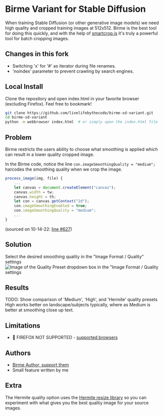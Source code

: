 # Birme Variant for Stable Diffusion
When training Stable Diffusion (or other generative image models) we need high quality and cropped training images at 512x512.  Birme is the best tool for doing this quickly, and with the help of [smartcrop.js](https://github.com/jwagner/smartcrop.js/) it's truly a powerful tool for batch cropping images.

## Changes in this fork
- Switching 'x' for '#' as iterator during file renames.
- 'noindex' parameter to prevent crawling by search engines.

## Local Install
Clone the repository and open index.html in your favorite browser (excluding Firefox).  Feel free to bookmark!
```bash
git clone https://github.com/livelifebythecode/birme-sd-variant.git
cd birme-sd-variant
python -m webbrowser index.html  # or simply open the index.html file
```

## Problem
Birme restricts the users ability to choose what smoothing is applied which can result in a lower quality cropped image.

In the Birme code, notice the line `con.imageSmoothingQuality = "medium";` harcodes the smoothing quality when we crop the image.
```js
process_image(img, file) {
    ...
    let canvas = document.createElement("canvas");
    canvas.width = tw;
    canvas.height = th;
    let con = canvas.getContext("2d");
    con.imageSmoothingEnabled = true;
    con.imageSmoothingQuality = "medium";
    ...
}
```
(sourced on 10-14-22: [line #627](https://www.birme.net/static/js/scripts-323dd.js?953e6bb6))

## Solution
Select the desired smoothing quality in the "Image Format / Quality" settings
![Image of the Quality Preset dropdown box in the "Image Format / Quality settings](https://i.imgur.com/j2Uh1KJ.png)

## Results
TODO: Show comparison of 'Medium', 'High', and 'Hermite' quality presets
High works better on landscape/subjects typically, where as Medium is better at smoothing close up text.

## Limitations
- 🦊 FIREFOX NOT SUPPORTED - [supported browsers](https://developer.mozilla.org/en-US/docs/Web/API/CanvasRenderingContext2D/imageSmoothingQuality#browser_compatibility)

## Authors
- [Birme Author, support them](https://www.birme.net/)
- Small feature written by me

## Extra
The Hermite quality option uses the [Hermite resize library](https://github.com/viliusle/Hermite-resize) so you can experiment with what gives you the best quality image for your source images.

